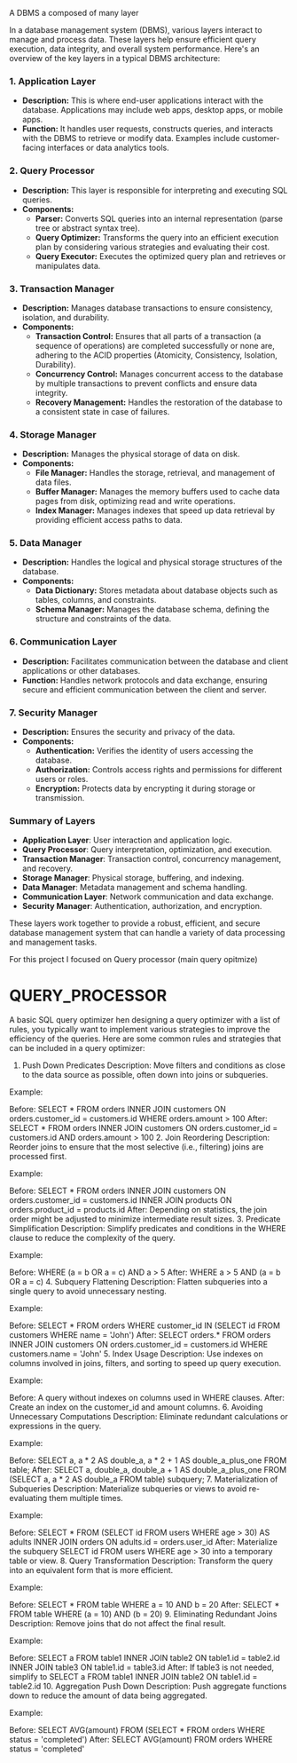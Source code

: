 
A DBMS  a composed of many layer 

In a database management system (DBMS), various layers interact to manage and process data. These layers help ensure efficient query execution, data integrity, and overall system performance. Here's an overview of the key layers in a typical DBMS architecture:

### 1. **Application Layer**
   - **Description:** This is where end-user applications interact with the database. Applications may include web apps, desktop apps, or mobile apps.
   - **Function:** It handles user requests, constructs queries, and interacts with the DBMS to retrieve or modify data. Examples include customer-facing interfaces or data analytics tools.

### 2. **Query Processor**
   - **Description:** This layer is responsible for interpreting and executing SQL queries.
   - **Components:**
     - **Parser:** Converts SQL queries into an internal representation (parse tree or abstract syntax tree).
     - **Query Optimizer:** Transforms the query into an efficient execution plan by considering various strategies and evaluating their cost.
     - **Query Executor:** Executes the optimized query plan and retrieves or manipulates data.

### 3. **Transaction Manager**
   - **Description:** Manages database transactions to ensure consistency, isolation, and durability.
   - **Components:**
     - **Transaction Control:** Ensures that all parts of a transaction (a sequence of operations) are completed successfully or none are, adhering to the ACID properties (Atomicity, Consistency, Isolation, Durability).
     - **Concurrency Control:** Manages concurrent access to the database by multiple transactions to prevent conflicts and ensure data integrity.
     - **Recovery Management:** Handles the restoration of the database to a consistent state in case of failures.

### 4. **Storage Manager**
   - **Description:** Manages the physical storage of data on disk.
   - **Components:**
     - **File Manager:** Handles the storage, retrieval, and management of data files.
     - **Buffer Manager:** Manages the memory buffers used to cache data pages from disk, optimizing read and write operations.
     - **Index Manager:** Manages indexes that speed up data retrieval by providing efficient access paths to data.

### 5. **Data Manager**
   - **Description:** Handles the logical and physical storage structures of the database.
   - **Components:**
     - **Data Dictionary:** Stores metadata about database objects such as tables, columns, and constraints.
     - **Schema Manager:** Manages the database schema, defining the structure and constraints of the data.

### 6. **Communication Layer**
   - **Description:** Facilitates communication between the database and client applications or other databases.
   - **Function:** Handles network protocols and data exchange, ensuring secure and efficient communication between the client and server.

### 7. **Security Manager**
   - **Description:** Ensures the security and privacy of the data.
   - **Components:**
     - **Authentication:** Verifies the identity of users accessing the database.
     - **Authorization:** Controls access rights and permissions for different users or roles.
     - **Encryption:** Protects data by encrypting it during storage or transmission.

### Summary of Layers

- **Application Layer**: User interaction and application logic.
- **Query Processor**: Query interpretation, optimization, and execution.
- **Transaction Manager**: Transaction control, concurrency management, and recovery.
- **Storage Manager**: Physical storage, buffering, and indexing.
- **Data Manager**: Metadata management and schema handling.
- **Communication Layer**: Network communication and data exchange.
- **Security Manager**: Authentication, authorization, and encryption.

These layers work together to provide a robust, efficient, and secure database management system that can handle a variety of data processing and management tasks.



For this project I focused on Query processor (main query opitmize)
# QUERY_PROCESSOR

 A basic  SQL query optimizer 
hen designing a query optimizer with a list of rules, you typically want to implement various strategies to improve the efficiency of the queries. Here are some common rules and strategies that can be included in a query optimizer:

1. Push Down Predicates
Description: Move filters and conditions as close to the data source as possible, often down into joins or subqueries.

Example:

Before: SELECT * FROM orders INNER JOIN customers ON orders.customer_id = customers.id WHERE orders.amount > 100
After: SELECT * FROM orders INNER JOIN customers ON orders.customer_id = customers.id AND orders.amount > 100
2. Join Reordering
Description: Reorder joins to ensure that the most selective (i.e., filtering) joins are processed first.

Example:

Before: SELECT * FROM orders INNER JOIN customers ON orders.customer_id = customers.id INNER JOIN products ON orders.product_id = products.id
After: Depending on statistics, the join order might be adjusted to minimize intermediate result sizes.
3. Predicate Simplification
Description: Simplify predicates and conditions in the WHERE clause to reduce the complexity of the query.

Example:

Before: WHERE (a = b OR a = c) AND a > 5
After: WHERE a > 5 AND (a = b OR a = c)
4. Subquery Flattening
Description: Flatten subqueries into a single query to avoid unnecessary nesting.

Example:

Before: SELECT * FROM orders WHERE customer_id IN (SELECT id FROM customers WHERE name = 'John')
After: SELECT orders.* FROM orders INNER JOIN customers ON orders.customer_id = customers.id WHERE customers.name = 'John'
5. Index Usage
Description: Use indexes on columns involved in joins, filters, and sorting to speed up query execution.

Example:

Before: A query without indexes on columns used in WHERE clauses.
After: Create an index on the customer_id and amount columns.
6. Avoiding Unnecessary Computations
Description: Eliminate redundant calculations or expressions in the query.

Example:

Before: SELECT a, a * 2 AS double_a, a * 2 + 1 AS double_a_plus_one
FROM table;
After: SELECT a, double_a, double_a + 1 AS double_a_plus_one
FROM (SELECT a, a * 2 AS double_a FROM table) subquery;
7. Materialization of Subqueries
Description: Materialize subqueries or views to avoid re-evaluating them multiple times.

Example:

Before: SELECT * FROM (SELECT id FROM users WHERE age > 30) AS adults INNER JOIN orders ON adults.id = orders.user_id
After: Materialize the subquery SELECT id FROM users WHERE age > 30 into a temporary table or view.
8. Query Transformation
Description: Transform the query into an equivalent form that is more efficient.

Example:

Before: SELECT * FROM table WHERE a = 10 AND b = 20
After: SELECT * FROM table WHERE (a = 10) AND (b = 20)
9. Eliminating Redundant Joins
Description: Remove joins that do not affect the final result.

Example:

Before: SELECT a FROM table1 INNER JOIN table2 ON table1.id = table2.id INNER JOIN table3 ON table1.id = table3.id
After: If table3 is not needed, simplify to SELECT a FROM table1 INNER JOIN table2 ON table1.id = table2.id
10. Aggregation Push Down
Description: Push aggregate functions down to reduce the amount of data being aggregated.

Example:

Before: SELECT AVG(amount) FROM (SELECT * FROM orders WHERE status = 'completed')
After: SELECT AVG(amount) FROM orders WHERE status = 'completed'
